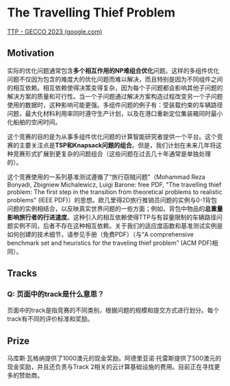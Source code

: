 # The Travelling Thief Problem

[TTP - GECCO 2023 (google.com)](https://sites.google.com/view/ttp-gecco2023/home?pli=1)

## Motivation

实际的优化问题通常包含**多个相互作用的NP难组合优化**问题。这样的多组件优化问题不仅因为包含的难度大的优化问题而难以解决，而且特别是因为不同组件之间的相互依赖。相互依赖使得决策变得复杂，因为每个子问题都会影响其他子问题的解决方案的质量和可行性。当一个子问题通过解决方案构造过程改变另一个子问题使用的数据时，这种影响可能更强。多组件问题的例子有：受装载约束的车辆路径问题，最大化材料利用率同时遵守生产计划，以及在港口重新定位集装箱同时最小化船舶的空闲时间。

这个竞赛的目的是为从事多组件优化问题的计算智能研究者提供一个平台。这个竞赛的主要关注点是**TSP和Knapsack问题的组合**。但是，我们计划在未来几年将这种竞赛形式扩展到更复杂的问题组合（这些问题在过去几十年通常是单独处理的）。

这个竞赛使用的一系列基准测试遵循了“旅行窃贼问题”（Mohammad Reza Bonyadi, Zbigniew Michalewicz, Luigi Barone: free PDF, "The travelling thief problem: The first step in the transition from theoretical problems to realistic problems" (IEEE PDF)）的思想。欧几里得2D旅行推销员问题的实例与0-1背包问题的实例相结合，以反映真实世界问题的一些方面；例如，背包中物品的**总重量影响旅行者的行进速度**。这种引入的相互依赖使得TTP与有容量限制的车辆路径问题实例不同，后者不存在这种相互依赖。关于我们的适应度函数和基准测试实例是如何创建的技术细节，请参见手册（免费PDF）（与“A comprehensive benchmark set and heuristics for the traveling thief problem” (ACM PDF)相同）。

## Tracks

### Q: 页面中的track是什么意思？

页面中的track是指竞赛的不同类别，根据问题的规模和提交方式进行划分。每个track有不同的评价标准和奖励。

##  Prize

马库斯·瓦格纳提供了1000澳元的现金奖励。阿德里亚诺·托雷斯提供了500澳元的现金奖励，并且还负责与Track 2相关的云计算基础设施的费用。目前正在寻找更多的赞助商。